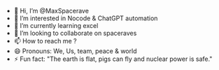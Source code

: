 - 👋 Hi, I’m @MaxSpacerave
- 👀 I’m interested in Nocode & ChatGPT automation
- 🌱 I’m currently learning excel
- 💞️ I’m looking to collaborate on spaceraves
- 📫 How to reach me ?
- 😄 Pronouns: We, Us, team, peace & world
- ⚡ Fun fact: "The earth is flat, pigs can fly and nuclear power is safe."

<!---
MaxSpacerave/MaxSpacerave is a ✨ special ✨ repository because its `README.md` (this file) appears on your GitHub profile.
You can click the Preview link to take a look at your changes.
--->
